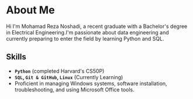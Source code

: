 # About Me

Hi I'm Mohamad Reza Noshadi, a recent graduate with a Bachelor's degree in Electrical Engineering.I'm passionate about data engineering and currently preparing to enter the field by learning Python and SQL.

## Skills

- **`Python`** (completed Harvard's CS50P)
- **`SQL`, `Git & GitHub`, `Linux`** (Currently Learning)
- Proficient in managing Windows systems, software installation, troubleshooting, and using Microsoft Office tools.
